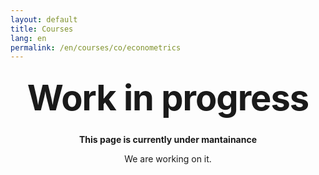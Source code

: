 ```yaml
---
layout: default
title: Courses
lang: en
permalink: /en/courses/co/econometrics
---
```


<style type="text/css" media="screen">
  .container {
    margin: 10px auto;
    max-width: 600px;
    text-align: center;
  }
  h1 {
    margin: 30px 0;
    font-size: 4em;
    line-height: 1;
    letter-spacing: -1px;
  }
</style>


<div class="container">
  <h1>Work in progress</h1>

  <p><strong>This page is currently under mantainance</strong></p>
  <p>We are working on it.</p>
</div>